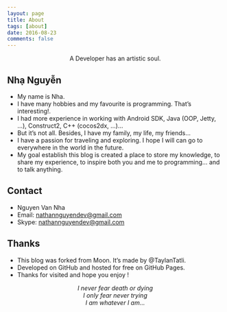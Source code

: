 ```yaml
---
layout: page
title: About
tags: [about]
date: 2016-08-23
comments: false
---
```


<center>A Developer has an artistic soul.</center>

## Nhạ Nguyễn
* My name is Nha.
* I have many hobbies and my favourite is programming. That’s interesting!.
* I had more experience in working with Android SDK, Java (OOP, Jetty, …), Construct2, C++ (cocos2dx, …)…
* But it’s not all. Besides, I have my family, my life, my friends…
* I have a passion for traveling and exploring. I hope I will can go to everywhere in the world in the future.
* My goal establish this blog is created a place to store my knowledge, to share my experience, to inspire both you and me to programming… and to talk anything.

## Contact
* Nguyen Van Nha
* Email: nathannguyendev@gmail.com
* Skype: nathannguyendev@gmail.com

## Thanks
* This blog was forked from Moon. It’s made by @TaylanTatli.
* Developed on GitHub and hosted for free on GitHub Pages.
* Thanks for visited and hope you enjoy !


<center><i>I never fear death or dying</i></center>
<center><i>I only fear never trying</i></center>
<center><i>I am whatever I am...</i></center>